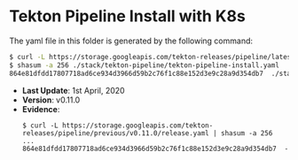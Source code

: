 # Tekton Pipeline Install with K8s

The yaml file in this folder is generated by the following command:

```bash
$ curl -L https://storage.googleapis.com/tekton-releases/pipeline/latest/release.yaml > ./stack/tekton-pipeline/tekton-pipeline-install.yaml
$ shasum -a 256 ./stack/tekton-pipeline/tekton-pipeline-install.yaml
864e81dfdd17807718ad6ce934d3966d59b2c76f1c88e152d3e9c28a9d354db7  ./stack/tekton-pipeline/tekton-pipeline-install.yaml
```

- **Last Update**: 1st April, 2020
- **Version**: v0.11.0
- **Evidence**:
  ```
  $ curl -L https://storage.googleapis.com/tekton-releases/pipeline/previous/v0.11.0/release.yaml | shasum -a 256
  ...
  864e81dfdd17807718ad6ce934d3966d59b2c76f1c88e152d3e9c28a9d354db7  -
  ```
